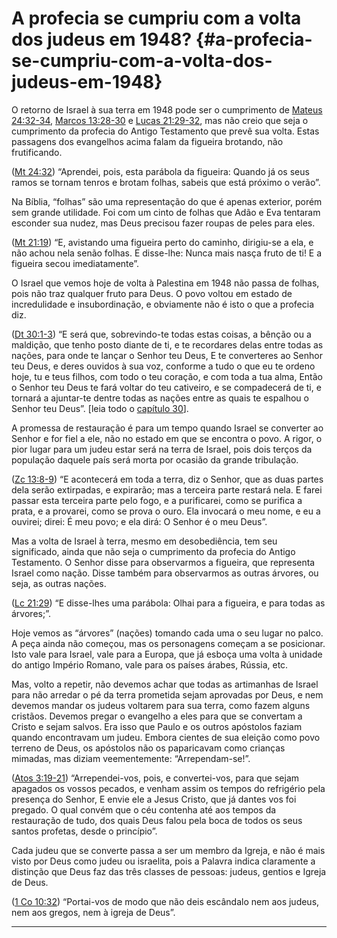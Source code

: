 # A profecia se cumpriu com a volta dos judeus em 1948? {#a-profecia-se-cumpriu-com-a-volta-dos-judeus-em-1948}

O retorno de Israel à sua terra em 1948 pode ser o cumprimento de [Mateus 24:32-34](http://bibliaonline.com.br/acf/mt/24/32-34), [Marcos 13:28-30](http://bibliaonline.com.br/acf/mc/13/28-30) e [Lucas 21:29-32](http://bibliaonline.com.br/acf/lc/21/29-32), mas não creio que seja o cumprimento da profecia do Antigo Testamento que prevê sua volta. Estas passagens dos evangelhos acima falam da figueira brotando, não frutificando.

([Mt 24:32](http://bibliaonline.com.br/acf/mt/24/32)) “Aprendei, pois, esta parábola da figueira: Quando já os seus ramos se tornam tenros e brotam folhas, sabeis que está próximo o verão”.

Na Bíblia, “folhas” são uma representação do que é apenas exterior, porém sem grande utilidade. Foi com um cinto de folhas que Adão e Eva tentaram esconder sua nudez, mas Deus precisou fazer roupas de peles para eles.

([Mt 21:19](http://bibliaonline.com.br/acf/mt/21/19)) “E, avistando uma figueira perto do caminho, dirigiu-se a ela, e não achou nela senão folhas. E disse-lhe: Nunca mais nasça fruto de ti! E a figueira secou imediatamente”.

O Israel que vemos hoje de volta à Palestina em 1948 não passa de folhas, pois não traz qualquer fruto para Deus. O povo voltou em estado de incredulidade e insubordinação, e obviamente não é isto o que a profecia diz.

([Dt 30:1-3](http://bibliaonline.com.br/acf/dt/30/1-3)) “E será que, sobrevindo-te todas estas coisas, a bênção ou a maldição, que tenho posto diante de ti, e te recordares delas entre todas as nações, para onde te lançar o Senhor teu Deus, E te converteres ao Senhor teu Deus, e deres ouvidos à sua voz, conforme a tudo o que eu te ordeno hoje, tu e teus filhos, com todo o teu coração, e com toda a tua alma, Então o Senhor teu Deus te fará voltar do teu cativeiro, e se compadecerá de ti, e tornará a ajuntar-te dentre todas as nações entre as quais te espalhou o Senhor teu Deus”. [leia todo o [capítulo 30](http://bibliaonline.com.br/acf/dt/30)].

A promessa de restauração é para um tempo quando Israel se converter ao Senhor e for fiel a ele, não no estado em que se encontra o povo. A rigor, o pior lugar para um judeu estar será na terra de Israel, pois dois terços da população daquele país será morta por ocasião da grande tribulação.

([Zc 13:8-9](http://bibliaonline.com.br/acf/zc/13/8-9)) “E acontecerá em toda a terra, diz o Senhor, que as duas partes dela serão extirpadas, e expirarão; mas a terceira parte restará nela. E farei passar esta terceira parte pelo fogo, e a purificarei, como se purifica a prata, e a provarei, como se prova o ouro. Ela invocará o meu nome, e eu a ouvirei; direi: É meu povo; e ela dirá: O Senhor é o meu Deus”.

Mas a volta de Israel à terra, mesmo em desobediência, tem seu significado, ainda que não seja o cumprimento da profecia do Antigo Testamento. O Senhor disse para observarmos a figueira, que representa Israel como nação. Disse também para observarmos as outras árvores, ou seja, as outras nações.

([Lc 21:29](http://bibliaonline.com.br/acf/lc/21/29)) “E disse-lhes uma parábola: Olhai para a figueira, e para todas as árvores;”.

Hoje vemos as “árvores” (nações) tomando cada uma o seu lugar no palco. A peça ainda não começou, mas os personagens começam a se posicionar. Isto vale para Israel, vale para a Europa, que já esboça uma volta à unidade do antigo Império Romano, vale para os países árabes, Rússia, etc.

Mas, volto a repetir, não devemos achar que todas as artimanhas de Israel para não arredar o pé da terra prometida sejam aprovadas por Deus, e nem devemos mandar os judeus voltarem para sua terra, como fazem alguns cristãos. Devemos pregar o evangelho a eles para que se convertam a Cristo e sejam salvos. Era isso que Paulo e os outros apóstolos faziam quando encontravam um judeu. Embora cientes de sua eleição como povo terreno de Deus, os apóstolos não os paparicavam como crianças mimadas, mas diziam veementemente: “Arrependam-se!”.

([Atos 3:19-21](http://bibliaonline.com.br/acf/atos/3/19-21)) “Arrependei-vos, pois, e convertei-vos, para que sejam apagados os vossos pecados, e venham assim os tempos do refrigério pela presença do Senhor, E envie ele a Jesus Cristo, que já dantes vos foi pregado. O qual convém que o céu contenha até aos tempos da restauração de tudo, dos quais Deus falou pela boca de todos os seus santos profetas, desde o princípio”.

Cada judeu que se converte passa a ser um membro da Igreja, e não é mais visto por Deus como judeu ou israelita, pois a Palavra indica claramente a distinção que Deus faz das três classes de pessoas: judeus, gentios e Igreja de Deus.

([1 Co 10:32](http://bibliaonline.com.br/acf/1co/10/32)) “Portai-vos de modo que não deis escândalo nem aos judeus, nem aos gregos, nem à igreja de Deus”.

*****